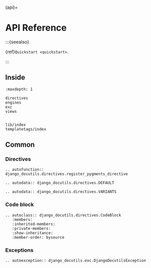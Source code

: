(api)=

# API Reference

:::{seealso}

{ref}`Quickstart <quickstart>`.

:::

## Inside

```{toctree}
:maxdepth: 1

directives
engines
exc
views


lib/index
templatetags/index
```

## Common

### Directives

```{eval-rst}
.. autofunction:: django_docutils.directives.register_pygments_directive
```

```{eval-rst}
.. autodata:: django_docutils.directives.DEFAULT
```

```{eval-rst}
.. autodata:: django_docutils.directives.VARIANTS
```

### Code block

```{eval-rst}
.. autoclass:: django_docutils.directives.CodeBlock
   :members:
   :inherited-members:
   :private-members:
   :show-inheritance:
   :member-order: bysource
```

### Exceptions

```{eval-rst}
.. autoexception:: django_docutils.exc.DjangoDocutilsException
```
